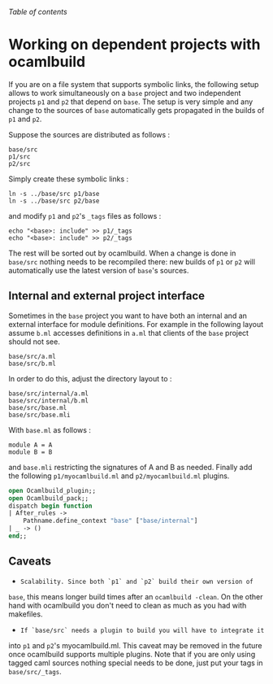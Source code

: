 <!-- ((! set title Working on dependent projects with ocamlbuild !)) ((! set learn !)) -->

*Table of contents*

# Working on dependent projects with ocamlbuild

If you are on a file system that supports symbolic links, the following
setup allows to work simultaneously on a `base` project and two
independent projects `p1` and `p2` that depend on `base`. The setup is
very simple and any change to the sources of `base` automatically gets
propagated in the builds of `p1` and `p2`.

Suppose the sources are distributed as follows :

```shell
base/src
p1/src
p2/src
```

Simply create these symbolic links :

```shell
ln -s ../base/src p1/base
ln -s ../base/src p2/base
```

and modify `p1` and `p2`'s `_tags` files as follows :

```shell
echo "<base>: include" >> p1/_tags
echo "<base>: include" >> p2/_tags
```

The rest will be sorted out by ocamlbuild. When a change is done in
`base/src` nothing needs to be recompiled there: new builds of `p1` or
`p2` will automatically use the latest version of `base`'s sources.

## Internal and external project interface
Sometimes in the `base` project you want to have both an internal and an
external interface for module definitions. For example in the following
layout assume `b.ml` accesses definitions in `a.ml` that clients of the
`base` project should not see.

```shell
base/src/a.ml
base/src/b.ml
```

In order to do this, adjust the directory layout to :

```shell
base/src/internal/a.ml
base/src/internal/b.ml
base/src/base.ml
base/src/base.mli
```

With `base.ml` as follows :

```shell
module A = A
module B = B
```

and `base.mli` restricting the signatures of A and B as needed.
Finally add the following `p1/myocamlbuild.ml` and `p2/myocamlbuild.ml`
plugins.

```ocaml
open Ocamlbuild_plugin;;
open Ocamlbuild_pack;;
dispatch begin function
| After_rules ->
    Pathname.define_context "base" ["base/internal"]
| _ -> ()
end;;
```

## Caveats
+     Scalability. Since both `p1` and `p2` build their own version of
 `base`, this means longer build times after an `ocamlbuild -clean`.
 On the other hand with ocamlbuild you don't need to clean as much as
 you had with makefiles.

+     If `base/src` needs a plugin to build you will have to integrate it
 into `p1` and `p2`'s myocamlbuild.ml. This caveat may be removed in
 the future once ocamlbuild supports multiple plugins. Note that if
 you are only using tagged caml sources nothing special needs to be
 done, just put your tags in `base/src/_tags`.

